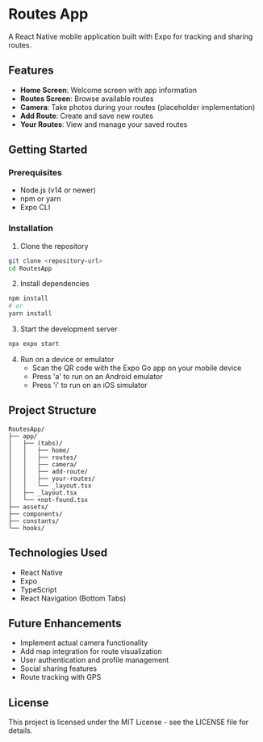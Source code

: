 # Routes App

A React Native mobile application built with Expo for tracking and sharing routes.

## Features

- **Home Screen**: Welcome screen with app information
- **Routes Screen**: Browse available routes
- **Camera**: Take photos during your routes (placeholder implementation)
- **Add Route**: Create and save new routes
- **Your Routes**: View and manage your saved routes

## Getting Started

### Prerequisites

- Node.js (v14 or newer)
- npm or yarn
- Expo CLI

### Installation

1. Clone the repository
```bash
git clone <repository-url>
cd RoutesApp
```

2. Install dependencies
```bash
npm install
# or
yarn install
```

3. Start the development server
```bash
npx expo start
```

4. Run on a device or emulator
   - Scan the QR code with the Expo Go app on your mobile device
   - Press 'a' to run on an Android emulator
   - Press 'i' to run on an iOS simulator

## Project Structure

```
RoutesApp/
├── app/
│   ├── (tabs)/
│   │   ├── home/
│   │   ├── routes/
│   │   ├── camera/
│   │   ├── add-route/
│   │   ├── your-routes/
│   │   └── _layout.tsx
│   ├── _layout.tsx
│   └── +not-found.tsx
├── assets/
├── components/
├── constants/
└── hooks/
```

## Technologies Used

- React Native
- Expo
- TypeScript
- React Navigation (Bottom Tabs)

## Future Enhancements

- Implement actual camera functionality
- Add map integration for route visualization
- User authentication and profile management
- Social sharing features
- Route tracking with GPS

## License

This project is licensed under the MIT License - see the LICENSE file for details.
